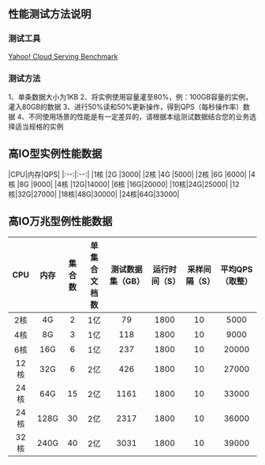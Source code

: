 ﻿## 性能测试方法说明

### 测试工具
[Yahoo! Cloud Serving Benchmark](http://github.com/brianfrankcooper/YCSB)

### 测试方法
1、单条数据大小为1KB
2、将实例使用容量灌至80%，例：100GB容量的实例，灌入80GB的数据
3、进行50%读和50%更新操作，得到QPS（每秒操作率）数据
4、不同使用场景的性能是有一定差异的，请根据本组测试数据结合您的业务选择适当规格的实例

## 高IO型实例性能数据
|CPU|内存|QPS|
|:--:|:--:|
|1核 |2G |3000|
|2核 |4G |5000|
|2核 |6G |6000|
|4核 |8G |9000|
|4核 |12G|14000|
|6核 |16G|20000|
|10核|24G|25000|
|12核|32G|27000|
|18核|48G|30000|
|24核|64G|33000|

## 高IO万兆型例性能数据
|CPU|内存|集合数|单集合文档数|测试数据集（GB）|运行时间（S）|采样间隔（S）|平均QPS（取整）|
|:--:|:--:|:--:|:--:|:--:|:--:|:--:|:--:|
|2核 |4G|2|1亿|79|1800|10|5000|
|4核 |8G|3|1亿|118|1800|10|9000|
|6核 |16G|6|1亿|237|1800|10|20000|
|12核|32G|6|2亿|426|1800|10|27000|
|24核|64G|15|2亿|1161|1800|10|33000|
|24核|128G|30|2亿|2317|1800|10|36000|
|32核|240G|40|2亿|3031|1800|10|39000|
